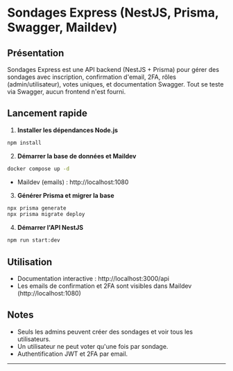 # Sondages Express (NestJS, Prisma, Swagger, Maildev)

## Présentation
Sondages Express est une API backend (NestJS + Prisma) pour gérer des sondages avec inscription, confirmation d'email, 2FA, rôles (admin/utilisateur), votes uniques, et documentation Swagger. Tout se teste via Swagger, aucun frontend n'est fourni.

## Lancement rapide
1. **Installer les dépendances Node.js**
```bash
npm install
```

2. **Démarrer la base de données et Maildev**
```bash
docker compose up -d
```
- Maildev (emails) : http://localhost:1080

3. **Générer Prisma et migrer la base**
```bash
npx prisma generate
npx prisma migrate deploy
```

4. **Démarrer l'API NestJS**
```bash
npm run start:dev
```

## Utilisation
- Documentation interactive : http://localhost:3000/api
- Les emails de confirmation et 2FA sont visibles dans Maildev (http://localhost:1080)

## Notes
- Seuls les admins peuvent créer des sondages et voir tous les utilisateurs.
- Un utilisateur ne peut voter qu'une fois par sondage.
- Authentification JWT et 2FA par email.

---
